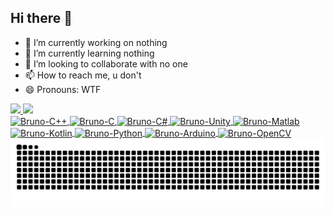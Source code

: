 ## Hi there 👋

- 🔭 I’m currently working on nothing
- 🌱 I’m currently learning nothing
- 👯 I’m looking to collaborate with no one
- 📫 How to reach me, u don't
- 😄 Pronouns: WTF


<div>
  <a href="https://github.com/BrunoDias2003">
  <img height "180cm" src="https://github-readme-stats.vercel.app/api?username=BrunoDias2003&hide=contribs,prs&show_icons=true&theme=gruvbox&count_private=true"/>
  <img height "180cm" src="https://github-readme-stats.vercel.app/api/top-langs/?username=BrunoDias2003&layout=compact&langs_count=16&theme=gruvbox"/>
</div>

<div style="display: inline_block"><PT>
  <img align="center" alt="Bruno-C++" height ="30" width="40" src="https://cdn.jsdelivr.net/gh/devicons/devicon@latest/icons/cplusplus/cplusplus-original.svg" />
  <img align="center" alt="Bruno-C" height ="30" width="40" src="https://cdn.jsdelivr.net/gh/devicons/devicon@latest/icons/c/c-original.svg" />
  <img align="center" alt="Bruno-C#" height ="30" width="40" src="https://cdn.jsdelivr.net/gh/devicons/devicon@latest/icons/csharp/csharp-original.svg" />          
  <img align="center" alt="Bruno-Unity" height ="30" width="40" src="https://cdn.jsdelivr.net/gh/devicons/devicon@latest/icons/unity/unity-plain.svg" />       
  <img align="center" alt="Bruno-Matlab" height ="30" width="40" src="https://cdn.jsdelivr.net/gh/devicons/devicon@latest/icons/matlab/matlab-original.svg" />         
  <img align="center" alt="Bruno-Kotlin" height ="30" width="40" src="https://cdn.jsdelivr.net/gh/devicons/devicon@latest/icons/kotlin/kotlin-original.svg" />
  <img align="center" alt="Bruno-Python" height ="30" width="40" src="https://cdn.jsdelivr.net/gh/devicons/devicon@latest/icons/python/python-original.svg" />          
  <img align="center" alt="Bruno-Arduino" height ="30" width="40" src="https://cdn.jsdelivr.net/gh/devicons/devicon@latest/icons/arduino/arduino-original.svg" />
  <img align="center" alt="Bruno-OpenCV" height ="30" width="40" src="https://cdn.jsdelivr.net/gh/devicons/devicon@latest/icons/opencv/opencv-original.svg" />

</PT>
<div>
    <img alt="github contribution grid snake animation" src="https://raw.githubusercontent.com/BrunoDias2003/BrunoDias2003/output/github-contribution-grid-snake.svg">
</div>
